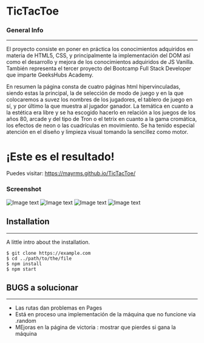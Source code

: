 # TicTacToe

### General Info
***

El proyecto consiste en poner en práctica los conocimientos adquiridos en materia de HTML5, CSS, y principalmente la implementación 
del DOM así como el desarrollo y mejora de los conocimientos adquiridos de JS Vanilla.
También representa el tercer proyecto del Bootcamp Full Stack Developer que imparte GeeksHubs Academy.

En resumen la página consta de cuatro páginas html hipervinculadas, siendo estas la principal, la de selección de modo de juego y en la que 
colocaremos a suvez los nombres de los jugadores, el tablero de juego en sí, y por último la que muestra al jugador ganador.
La temática en cuanto a la estética era libre y se ha escogido hacerlo en relación a los juegos de los años 80, arcade y del 
tipo de Tron o el tetrix en cuanto a la gama cromática, los efectos de neon o las cuadrículas en movimiento.
Se ha tenido especial atención en el diseño y limpieza visual tomando la sencillez como motor.

# ¡Este es el resultado!

Puedes visitar: https://mayrms.github.io/TicTacToe/

### Screenshot
![Image text](https://github.com/MayRMS/TicTacToe/blob/main/img/Captura%20de%20Pantalla%202022-12-18%20a%20las%2013.16.33.png)
![Image text](https://github.com/MayRMS/TicTacToe/blob/main/img/Captura%20de%20Pantalla%202022-12-18%20a%20las%2013.17.00.png)
![Image text](https://github.com/MayRMS/TicTacToe/blob/main/img/Captura%20de%20Pantalla%202022-12-18%20a%20las%2013.17.44.png)
![Image text](https://github.com/MayRMS/TicTacToe/blob/main/img/Captura%20de%20Pantalla%202022-12-18%20a%20las%2013.18.03.png)

## Installation
***
A little intro about the installation. 
```
$ git clone https://example.com
$ cd ../path/to/the/file
$ npm install
$ npm start
```
## BUGS a solucionar
***

* Las rutas dan problemas en Pages
* Está en proceso una implementación de la máquina que no funcione via .random
* MEjoras en la página de victoria : mostrar que pierdes si gana la máquina
